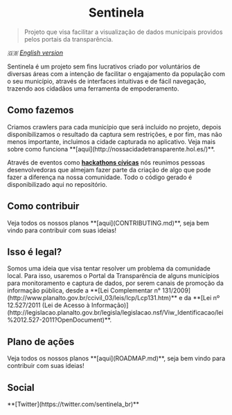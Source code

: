 


<h1 align="center"> Sentinela </h1>

> Projeto que visa facilitar a visualização de dados municipais providos pelos portais da transparência.

*:uk: [English version](./en/README-en.md)*

Sentinela é um projeto sem fins lucrativos criado por voluntários de diversas áreas com a intenção de facilitar o engajamento da população com o seu município, através de interfaces intuitivas e de fácil navegação, trazendo aos cidadãos uma ferramenta de empoderamento.


<h2>Como fazemos</h2>
Criamos crawlers para cada município que será incluido no projeto, depois disponibilizamos o resultado da captura sem restrições, e por fim, mas não menos importante, incluimos a cidade capturada no aplicativo. Veja mais sobre como funciona **[aqui](http://nossacidadetransparente.hol.es/)**.

Através de eventos como **[hackathons cívicas](http://gravatai.ulbra.tche.br/hackathon/)** nós reunimos pessoas desenvolvedoras que almejam fazer parte da criação de algo que pode fazer a diferença na nossa comunidade. Todo o código gerado é disponibilizado aqui no repositório.

<h2>Como contribuir</h2>
Veja todos os nossos planos **[aqui](CONTRIBUTING.md)**, seja bem vindo para contribuir com suas ideias!  

<h2>Isso é legal?</h2>
 Somos uma ideia que visa tentar resolver um problema da comunidade local. Para isso, usaremos o Portal da Transparência de alguns municípios para monitoramento e captura de dados, por serem canais de promoção da informação pública, desde a **[Lei Complementar n° 131/2009](http://www.planalto.gov.br/ccivil_03/leis/lcp/Lcp131.htm)** e da **[Lei nº 12.527/2011 (Lei de Acesso à Informação)](http://legislacao.planalto.gov.br/legisla/legislacao.nsf/Viw_Identificacao/lei%2012.527-2011?OpenDocument)**.


<h2>Plano de ações</h2>
Veja todos os nossos planos **[aqui](ROADMAP.md)**, seja bem vindo para contribuir com suas ideias!  

<h2>Social</h2>
 **[Twitter](https://twitter.com/sentinela_br)**
